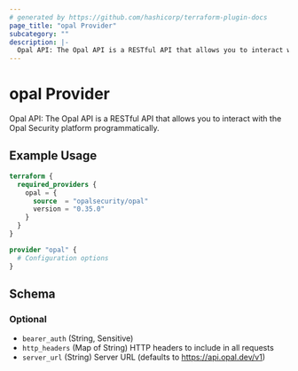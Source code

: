 ```yaml
---
# generated by https://github.com/hashicorp/terraform-plugin-docs
page_title: "opal Provider"
subcategory: ""
description: |-
  Opal API: The Opal API is a RESTful API that allows you to interact with the Opal Security platform programmatically.
---
```


# opal Provider

Opal API: The Opal API is a RESTful API that allows you to interact with the Opal Security platform programmatically.

## Example Usage

```terraform
terraform {
  required_providers {
    opal = {
      source  = "opalsecurity/opal"
      version = "0.35.0"
    }
  }
}

provider "opal" {
  # Configuration options
}
```

<!-- schema generated by tfplugindocs -->
## Schema

### Optional

- `bearer_auth` (String, Sensitive)
- `http_headers` (Map of String) HTTP headers to include in all requests
- `server_url` (String) Server URL (defaults to https://api.opal.dev/v1)
